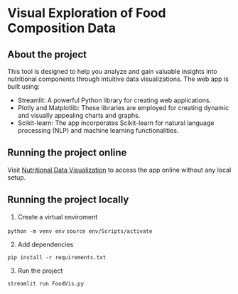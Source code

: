 # Visual Exploration of Food Composition Data

## About the project

This tool is designed to help you analyze and gain valuable insights into nutritional components through intuitive data visualizations. The web app is built using:
- Streamlit: A powerful Python library for creating web applications.
- Plotly and Matplotlib: These libraries are employed for creating dynamic and visually appealing charts and graphs.
- Scikit-learn: The app incorporates Scikit-learn for natural language processing (NLP) and machine learning functionalities.

## Running the project online

Visit [Nutritional Data Visualization](https://nutritional-data-visualization.streamlit.app/) to access the app online without any local setup.

## Running the project locally

1. Create a virtual enviroment
   
```python -m venv env```
```source env/Scripts/activate```

2. Add dependencies
   
```pip install -r requirements.txt```

3. Run the project 
   
```streamlit run FoodVis.py```
